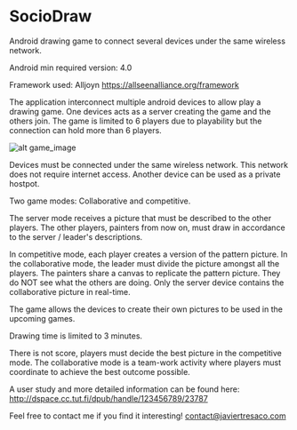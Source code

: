 # SocioDraw
Android drawing game to connect several devices under the same wireless network.

Android min required version: 4.0

Framework used: Alljoyn https://allseenalliance.org/framework

The application interconnect multiple android devices to allow play a drawing game. One devices acts as a server creating the game and the others join. The game is limited to 6 players due to playability but the connection can hold more than 6 players. 

![alt game_image](https://writelatex.s3.amazonaws.com/filepicker/y58udsPNSZyi69raHFkN_collaborative.PNG)

Devices must be connected under the same wireless network. This network does not require internet access. Another device can be used as a private hostpot.

Two game modes: Collaborative and competitive.

The server mode receives a picture that must be described to the other players. 
The other players, painters from now on, must draw in accordance to the server / leader's descriptions. 

In competitive mode, each player creates a version of the pattern picture.
In the collaborative mode, the leader must divide the picture amongst all the players. The painters share a canvas to replicate the pattern picture. They do NOT see what the others are doing. Only the server device contains the collaborative picture in real-time.

The game allows the devices to create their own pictures to be used in the upcoming games. 

Drawing time is limited to 3 minutes.

There is not score, players must decide the best picture in the competitive mode. The collaborative mode is a team-work activity where players must coordinate to achieve the best outcome possible. 

A user study and more detailed information can be found here: 
http://dspace.cc.tut.fi/dpub/handle/123456789/23787

Feel free to contact me if you find it interesting!
contact@javiertresaco.com
